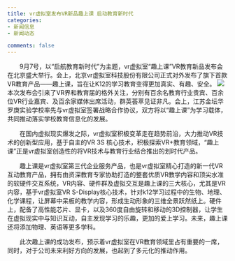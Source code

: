 ```yaml
---
title: vr虚拟室发布VR新品趣上课 启动教育新时代
categories:
- 新闻信息
- 新闻动态

comments: false
---
```

　　9月7号，以“启航教育新时代”为主题，vr虚拟室“趣上课”VR教育新品发布会在北京盛大举行。会上，北京vr虚拟室科技股份有限公司正式对外发布了旗下首款VR教育产品——趣上课，旨在让K12的学习教育变得更加真实、有趣、安全。
<img src="/css/images/news/news160907.jpg">
　　本次发布会引来了VR界和教育届的格外关注，分别有百余名教育行业贵宾、百余位VR行业嘉宾、及百余家媒体出席活动，群英荟萃见证非凡。会上，江苏金坛华罗庚实验学校率先与vr虚拟室签署战略合作协议，双方将以“趣上课”为学习载体，共同推动落实学校教育信息化的发展。

　　在国内虚拟现实爆发之际，vr虚拟室积极变革走在趋势前沿，大力推动VR技术的创新型应用，基于自主的VR 3S 核心技术，积极探索VR+教育领域，“趣上课”正是vr虚拟室创造性的将VR技术与教育行业结合推出的划时代产品。

　　趣上课是vr虚拟室第三代企业服务产品，也是vr虚拟室精心打造的新一代VR互动教育产品，拥有由资深教育专家协助打造的整套优质VR教学内容和顶尖水准的软硬件交互系统，VR内容、硬件群及虚拟交互是趣上课的三大核心，尤其是VR内容，基于vr虚拟室VR S-Display核心技术，针对k12学习过程中的生物、地理、化学课程，让屏幕中呆板的教学内容，形成生动形象的三维全景跃然纸上。硬件上，配备了高性能芯片、显卡，以及360度自由旋转和移动的3D控制器，让学生在虚拟现实中与知识互动，自主发现学习的乐趣，更加的爱上学习。未来，趣上课还将添加物理、英语等更多学科。

　　此次趣上课的成功发布，预示着vr虚拟室在VR教育领域里占有重要的一席，同时，对于公司未来利好方向的发展，也起到了多元化的推动作用。
